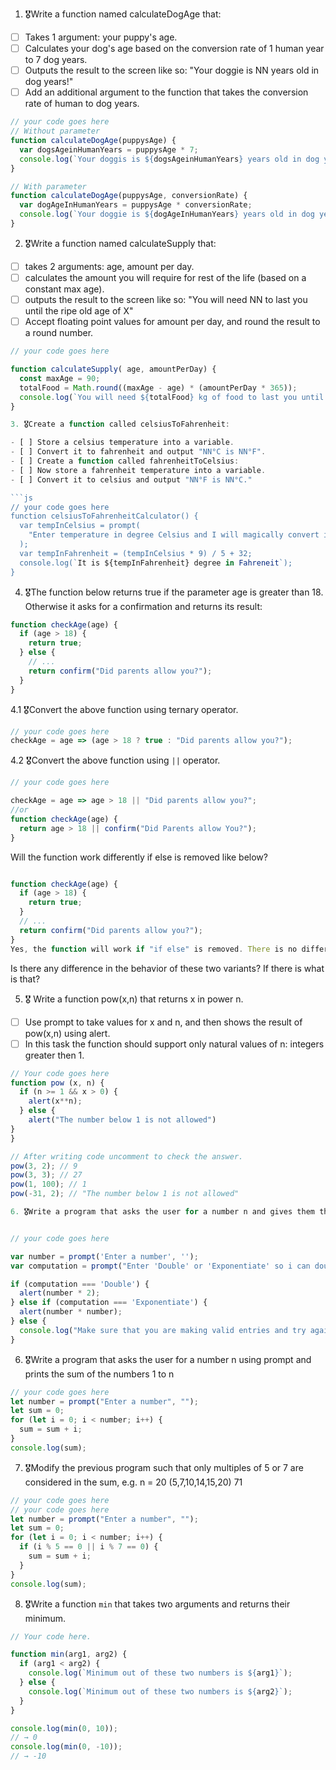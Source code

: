 1. 🎖Write a function named calculateDogAge that:

- [ ] Takes 1 argument: your puppy's age.
- [ ] Calculates your dog's age based on the conversion rate of 1 human year to 7 dog years.
- [ ] Outputs the result to the screen like so: "Your doggie is NN years old in dog years!"
- [ ] Add an additional argument to the function that takes the conversion rate of human to dog years.

```js
// your code goes here
// Without parameter
function calculateDogAge(puppysAge) {
  var dogsAgeinHumanYears = puppysAge * 7;
  console.log(`Your doggis is ${dogsAgeinHumanYears} years old in dog years!`);
}

// With parameter
function calculateDogAge(puppysAge, conversionRate) {
  var dogAgeInHumanYears = puppysAge * conversionRate;
  console.log(`Your doggie is ${dogAgeInHumanYears} years old in dog years!`);
}
```

2. 🎖Write a function named calculateSupply that:

- [ ] takes 2 arguments: age, amount per day.
- [ ] calculates the amount you will require for rest of the life (based on a constant max age).
- [ ] outputs the result to the screen like so: "You will need NN to last you until the ripe old age of X"
- [ ] Accept floating point values for amount per day, and round the result to a round number.

````js
// your code goes here

function calculateSupply( age, amountPerDay) {
  const maxAge = 90;
  totalFood = Math.round((maxAge - age) * (amountPerDay * 365));
  console.log(`You will need ${totalFood} kg of food to last you until the ripe old age of ${maxAge}`);
}

3. 🎖Create a function called celsiusToFahrenheit:

- [ ] Store a celsius temperature into a variable.
- [ ] Convert it to fahrenheit and output "NN°C is NN°F".
- [ ] Create a function called fahrenheitToCelsius:
- [ ] Now store a fahrenheit temperature into a variable.
- [ ] Convert it to celsius and output "NN°F is NN°C."

```js
// your code goes here
function celsiusToFahrenheitCalculator() {
  var tempInCelsius = prompt(
    "Enter temperature in degree Celsius and I will magically convert it to Fahrenheit "
  );
  var tempInFahrenheit = (tempInCelsius * 9) / 5 + 32;
  console.log(`It is ${tempInFahrenheit} degree in Fahreneit`);
}
````

4. 🎖The function below returns true if the parameter age is greater than 18. Otherwise it asks for a confirmation and returns its result:

```js
function checkAge(age) {
  if (age > 18) {
    return true;
  } else {
    // ...
    return confirm("Did parents allow you?");
  }
}
```

4.1 🎖Convert the above function using ternary operator.

```js
// your code goes here
checkAge = age => (age > 18 ? true : "Did parents allow you?");
```

4.2 🎖Convert the above function using `||` operator.

```js
// your code goes here

checkAge = age => age > 18 || "Did parents allow you?";
//or
function checkAge(age) {
  return age > 18 || confirm("Did Parents allow You?");
}
```

Will the function work differently if else is removed like below?

```js

function checkAge(age) {
  if (age > 18) {
    return true;
  }
  // ...
  return confirm("Did parents allow you?");
}
Yes, the function will work if "if else" is removed. There is no difference between the two variants. In case,the if condition is not met, the js engine will move foreward and execute the part with return statement in both conditions with or without "else keyword".// ???
```

Is there any difference in the behavior of these two variants? If there is what is that?

5. 🎖 Write a function pow(x,n) that returns x in power n.

- [ ] Use prompt to take values for x and n, and then shows the result of pow(x,n) using alert.
- [ ] In this task the function should support only natural values of n: integers greater then 1.

```js
// Your code goes here
function pow (x, n) {
  if (n >= 1 && x > 0) {
    alert(x**n);
  } else {
    alert("The number below 1 is not allowed")
}
}

// After writing code uncomment to check the answer.
pow(3, 2); // 9
pow(3, 3); // 27
pow(1, 100); // 1
pow(-31, 2); // "The number below 1 is not allowed"

6. 🎖Write a program that asks the user for a number n and gives them the possibility to choose between computing the sum and computing the product of 1,…,n. Return the result accordingly.


// your code goes here

var number = prompt('Enter a number', '');
var computation = prompt("Enter 'Double' or 'Exponentiate' so i can double or exponentiate its value", '');

if (computation === 'Double') {
  alert(number * 2);
} else if (computation === 'Exponentiate') {
  alert(number * number);
} else {
  console.log("Make sure that you are making valid entries and try again");
}

```

6. 🎖Write a program that asks the user for a number n using prompt and prints the sum of the numbers 1 to n

```js
// your code goes here
let number = prompt("Enter a number", "");
let sum = 0;
for (let i = 0; i < number; i++) {
  sum = sum + i;
}
console.log(sum);
```

7. 🎖Modify the previous program such that only multiples of 5 or 7 are considered in the sum, e.g. n = 20 (5,7,10,14,15,20) 71

```js
// your code goes here
// your code goes here
let number = prompt("Enter a number", "");
let sum = 0;
for (let i = 0; i < number; i++) {
  if (i % 5 == 0 || i % 7 == 0) {
    sum = sum + i;
  }
}
console.log(sum);
```

8. 🎖Write a function `min` that takes two arguments and returns their minimum.

```js
// Your code here.

function min(arg1, arg2) {
  if (arg1 < arg2) {
    console.log(`Minimum out of these two numbers is ${arg1}`);
  } else {
    console.log(`Minimum out of these two numbers is ${arg2}`);
  }
}

console.log(min(0, 10));
// → 0
console.log(min(0, -10));
// → -10
```
